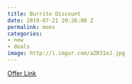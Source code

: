 ```yaml
---
title: Burrito Discount
date: 2019-07-21 20:26:00 Z
permalink: moes
categories:
- new
- deals
image: http://i.imgur.com/aZR31eJ.jpg
---
```


[Offer Link](https://www.atlutd.com/matchday/promotions)